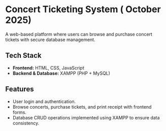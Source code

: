 # Concert Ticketing System ( October 2025)

A web-based platform where users can browse and purchase concert tickets with secure database management.

## Tech Stack
- **Frontend:** HTML, CSS, JavaScript  
- **Backend & Database:** XAMPP (PHP + MySQL)
  
## Features
- User login and authentication.  
- Browse concerts, purchase tickets, and print receipt with frontend forms.  
- Database CRUD operations implemented using XAMPP to ensure data consistency.  
